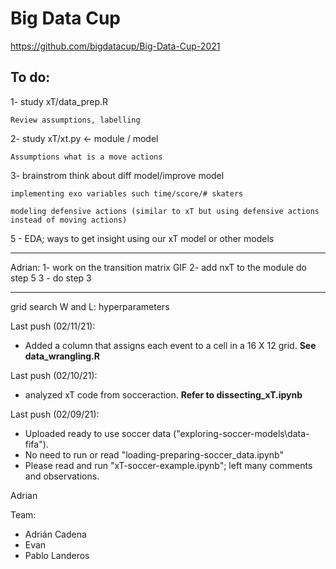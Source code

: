 # Big Data Cup
https://github.com/bigdatacup/Big-Data-Cup-2021

## To do:

1- study xT/data_prep.R 

	Review assumptions, labelling

2- study xT/xt.py <- module / model
	
	Assumptions what is a move actions

3- brainstrom think about diff model/improve model
	
	implementing exo variables such time/score/# skaters
	
	modeling defensive actions (similar to xT but using defensive actions instead of moving actions)  

5 - EDA; ways to get insight using our xT model or other models


-----
Adrian: 
1- work on the transition matrix GIF 
2- add nxT to the module do step 5
3 - do step 3

-----
grid search W and L: hyperparameters


Last push (02/11/21):
- Added a column that assigns each event to a cell in a 16 X 12 grid. **See data_wrangling.R**

Last push (02/10/21):
- analyzed xT code from socceraction. **Refer to dissecting_xT.ipynb**

Last push (02/09/21):
- Uploaded ready to use soccer data ("exploring-soccer-models\data-fifa").
- No need to run or read "loading-preparing-soccer_data.ipynb"
- Please read and run "xT-soccer-example.ipynb"; left many comments and observations.

Adrian


Team:
* Adrián Cadena
* Evan
* Pablo Landeros
